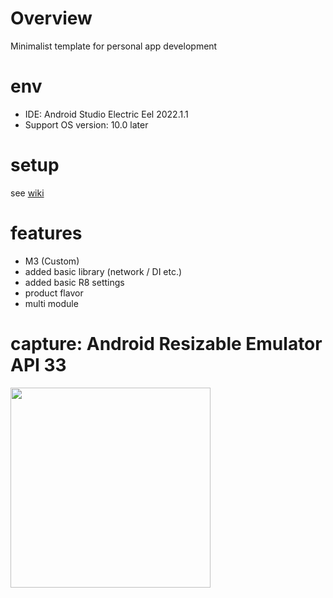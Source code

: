 # Overview
Minimalist template for personal app development<br>

# env
- IDE: Android Studio Electric Eel 2022.1.1
- Support OS version: 10.0 later

# setup
see [wiki](https://github.com/LeoAndo/AndroidAppTemplate/wiki)

# features
- M3 (Custom)
- added basic library (network / DI etc.)
- added basic R8 settings
- product flavor
- multi module

# capture: Android Resizable Emulator API 33

<img src="https://user-images.githubusercontent.com/16476224/222953372-32fc783a-c7da-480f-8529-6c794779d636.png" width=320 />
